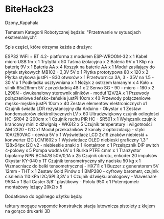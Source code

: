 # BiteHack23
Dzony_Kapahala

Tematem Kategorii Robotycznej będzie: "Przetrwanie w sytuacjach ekstremalnych".

Spis części, które otrzyma każda z drużyn:

 

ESP32 WiFi + BT 4.2- platforma z modułem ESP-WROOM-32 x 1
Kabel micro USB 1m x 1
Trytytki x 50
Taśma izolacyjna x 2
Bateria 9V x 1
Klip na baterię 9V x 1
Bateria AA x 4
Koszyk na baterie AA x 1
Moduł zasilający do płytek stykowych MB102 - 3,3V 5V x 1
Płytka prototypowa 80 x 120 x 2
Płytka stykowa justPi - 830 otworów x 1
Przetwornica 3A, 3 - 35V na 1.5 - 30 V x 1
Podkładka usztywniana x 1
Nożyk z ostrzem łamanym x 4
Koło + silnik  65x26mm 5V z przekładnią 48:1 x 2
Serwo SG - 90 - micro - 180 x 2
L298N - dwukanałowy sterownik silników - moduł 12V/2A x 1
Przewody połączeniowe żeńsko-żeńskie justPi 10cm x 40
Przewody połączeniowe męsko-męskie justPi 10cm x 40
Zestaw elementów elektronicznych x1
Czujnik światła LDR rezystancyjny dla Arduino - Okystar x 1
Zestaw kondensatorów elektrolitycznych LV x 60
Ultradźwiękowy czujnik odległości HC-SR04 2-200cm x 1
Czujnik ruchu PIR HC - SR501 x 1
Wyłącznik czujnik krańcowy mini z dźwignią - WK612 x 5
Czujnik temperatury i wilgotności AM 2320 - I2C x1
Moduł przekaźników 2 kanały z optoizolacją - styki 10A/250VAC - cewka 5V x 1
Wyświetlacz LCD 2x16 znaków niebieski + konwerter I2C LCM1602 x 1 
Wyświetlacz OLED niebieski graficzny 1,3'' 128x64px I2C v2 - niebieskie znaki x 1
Kontaktron x 1
Przełącznik DIP switch 4-polowy x 5
Pompa wodna 6V x 1
Rurka PTFE 4mm x 1
Tranzystor bipolarny NPN BC547B 50V/0,1A x 25
Czujnik obrotu, enkoder 20 impulsów Okystar KY-040 x 1T
Czujnik tensometryczny siły nacisku 50 kg x 1
Wzmacniacz do belki tensometrycznej - HX711 x 1
Buzzer z generatorem 5V 12mm - THT x 1
Zestaw Gold Pinów x 1
BMP280 - cyfrowy barometr, czujnik ciśnienia 110 kPa I2C/SPI 3,3V x 1
Czujnik dźwięku analogowy - Waveshare 9534 x 1
Ball Caster 3/8'' plastikowy - Pololu 950 x 1
Potencjometr montażowy leżący 20kΩ x 5

Dodatkowo do ogólnego użytku będą: 

tektury mogące wspomóc konstrukcje 
stacja lutownicza 
pistolety z klejem na gorąco
drukarki 3D 

